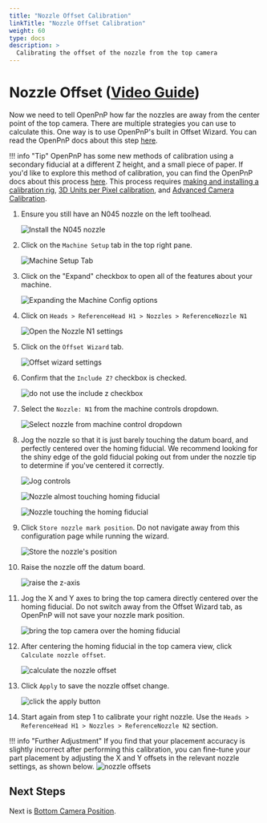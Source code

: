 ```yaml
---
title: "Nozzle Offset Calibration"
linkTitle: "Nozzle Offset Calibration"
weight: 60
type: docs
description: >
  Calibrating the offset of the nozzle from the top camera
---
```

# Nozzle Offset ([Video Guide](https://youtu.be/h3mtEQfGMlM?si=wUI5YeJmyOG8ii4G&t=1375))

Now we need to tell OpenPnP how far the nozzles are away from the center point of the top camera. There are multiple strategies you can use to calculate this. One way is to use OpenPnP's built in Offset Wizard. You can read the OpenPnP docs about this step [here](https://github.com/openpnp/openpnp/wiki/Setup-and-Calibration_Nozzle-Setup).

!!! info "Tip"
    OpenPnP has some new methods of calibration using a secondary fiducial at a different Z height, and a small piece of paper. If you'd like to explore this method of calibration, you can find the OpenPnP docs about this process [here](https://github.com/openpnp/openpnp/wiki/Calibration-Solutions#calibrating-precision-camera-to-nozzle-offsets). This process requires [making and installing a calibration rig](https://github.com/openpnp/openpnp/wiki/Vision-Solutions#calibration-rig), [3D Units per Pixel calibration](https://github.com/openpnp/openpnp/wiki/3D-Units-per-Pixel), and [Advanced Camera Calibration](https://github.com/openpnp/openpnp/wiki/Advanced-Camera-Calibration).

1. Ensure you still have an N045 nozzle on the left toolhead.

    ![Install the N045 nozzle](images/N045-nozzle-installed.webp)

1. Click on the `Machine Setup` tab in the top right pane.

    ![Machine Setup Tab](images/Machine-Setup-Tab-3.webp)

1. Click on the "Expand" checkbox to open all of the features about your machine.

    ![Expanding the Machine Config options](images/Expand-Checkbox-3.webp)

1. Click on `Heads > ReferenceHead H1 > Nozzles > ReferenceNozzle N1`

    ![Open the Nozzle N1 settings](images/select-nozzle-N1.webp)

1. Click on the `Offset Wizard` tab.

    ![Offset wizard settings](images/offset-wizard-n1.webp)

1. Confirm that the `Include Z?` checkbox is checked.

    ![do not use the include z checkbox](images/include-z-unchecked-n1.webp)

2. Select the `Nozzle: N1` from the machine controls dropdown.

    ![Select nozzle from machine control dropdown](images/select-n1-machine-control.webp)

3. Jog the nozzle so that it is just barely touching the datum board, and perfectly centered over the homing fiducial. We recommend looking for the shiny edge of the gold fiducial poking out from under the nozzle tip to determine if you've centered it correctly.

    ![Jog controls](images/jog-controls-nozzle-offset.webp)

    ![Nozzle almost touching homing fiducial](images/PXL_20220519_181926227.webp)

    ![Nozzle touching the homing fiducial](images/PXL_20220519_181952658.webp)

4.  Click `Store nozzle mark position`. Do not navigate away from this configuration page while running the wizard.

    ![Store the nozzle's position](images/store-nozzle-position.webp)

5.  Raise the nozzle off the datum board.

    ![raise the z-axis](images/z-axis-jog.webp)

6.  Jog the X and Y axes to bring the top camera directly centered over the homing fiducial. Do not switch away from the Offset Wizard tab, as OpenPnP will not save your nozzle mark position.

    ![bring the top camera over the homing fiducial](images/jog-xy-nozzle-offset.webp)

7.  After centering the homing fiducial in the top camera view, click `Calculate nozzle offset`.

    ![calculate the nozzle offset](images/calculate-nozzle-offset.webp)

8.  Click `Apply` to save the nozzle offset change.

    ![click the apply button](images/apply-nozzle-offset.webp)

9.  Start again from step 1 to calibrate your right nozzle. Use the `Heads > ReferenceHead H1 > Nozzles > ReferenceNozzle N2` section.

!!! info "Further Adjustment"
    If you find that your placement accuracy is slightly incorrect after performing this calibration, you can fine-tune your part placement by adjusting the X and Y offsets in the relevant nozzle settings, as shown below.
    ![nozzle offsets](images/manually-adjust-nozzle-offset.webp)

## Next Steps

Next is [Bottom Camera Position](../7-bottom-camera-position/index.md).
